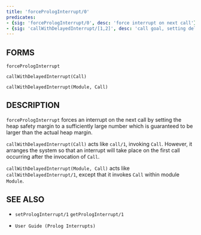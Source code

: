 ```yaml
---
title: 'forcePrologInterrupt/0'
predicates:
- {sig: 'forcePrologInterrupt/0', desc: 'force interrupt on next call'}
- {sig: 'callWithDelayedInterrupt/[1,2]', desc: 'call goal, setting delayed interrupt'}
---
```


## FORMS
```
forcePrologInterrupt

callWithDelayedInterrupt(Call)

callWithDelayedInterrupt(Module, Call)
```
## DESCRIPTION

`forcePrologInterrupt` forces an interrupt on the next call by setting the heap safety margin to a sufficiently large number which is guaranteed to be larger than the actual heap margin.

`callWithDelayedInterrupt(Call)` acts like `call/1`, invoking `Call`. However, it arranges the system so that an interrupt will take place on the first call occurring after the invocation of `Call`.

`callWithDelayedInterrupt(Module, Call)` acts like `callWithDelayedInterrupt/1`, except that it invokes `Call` within module `Module`.


## SEE ALSO

- `setPrologInterrupt/1`
`getPrologInterrupt/1`

- `User Guide (Prolog Interrupts)`
